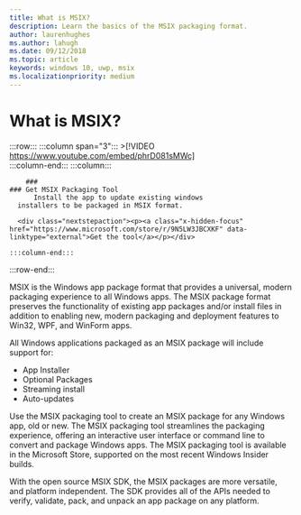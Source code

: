 ```yaml
---
title: What is MSIX?
description: Learn the basics of the MSIX packaging format.
author: laurenhughes
ms.author: lahugh
ms.date: 09/12/2018
ms.topic: article
keywords: windows 10, uwp, msix
ms.localizationpriority: medium
---
```


# What is MSIX?


 :::row:::
    :::column span="3":::
        >[!VIDEO https://www.youtube.com/embed/phrD081sMWc]      
    :::column-end:::
:::column:::

        ###     
	### Get MSIX Packaging Tool
          Install the app to update existing windows 
	  installers to be packaged in MSIX format.

      <div class="nextstepaction"><p><a class="x-hidden-focus" href="https://www.microsoft.com/store/r/9N5LW3JBCXKF" data-linktype="external">Get the tool</a></p></div>
      
    :::column-end:::
:::row-end:::

MSIX is the Windows app package format that provides a universal, modern packaging experience to all Windows apps. The MSIX package format preserves the functionality of existing app packages and/or install files in addition to enabling new, modern packaging and deployment features to Win32, WPF, and WinForm apps.

All Windows applications packaged as an MSIX package will include support for:
- App Installer
- Optional Packages
- Streaming install
- Auto-updates 

Use the MSIX packaging tool to create an MSIX package for any Windows app, old or new. The MSIX packaging tool streamlines the packaging experience, offering an interactive user interface or command line to convert and package Windows apps. The MSIX packaging tool is available in the Microsoft Store, supported on the most recent Windows Insider builds.

With the open source MSIX SDK, the MSIX packages are more versatile, and platform independent. The SDK provides all of the APIs needed to verify, validate, pack, and unpack an app package on any platform. 



